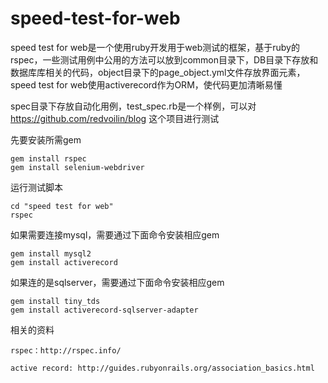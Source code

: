 # speed-test-for-web

speed test for web是一个使用ruby开发用于web测试的框架，基于ruby的rspec，一些测试用例中公用的方法可以放到common目录下，DB目录下存放和数据库库相关的代码，object目录下的page_object.yml文件存放界面元素，speed test for web使用activerecord作为ORM，使代码更加清晰易懂

spec目录下存放自动化用例，test_spec.rb是一个样例，可以对 https://github.com/redvoilin/blog 这个项目进行测试

先要安装所需gem

    gem install rspec
    gem install selenium-webdriver

运行测试脚本
    
    cd "speed test for web"
    rspec

如果需要连接mysql，需要通过下面命令安装相应gem 
    
    gem install mysql2
    gem install activerecord 

如果连的是sqlserver，需要通过下面命令安装相应gem
    
    gem install tiny_tds
    gem install activerecord-sqlserver-adapter

相关的资料
    
    rspec：http://rspec.info/

    active record: http://guides.rubyonrails.org/association_basics.html
